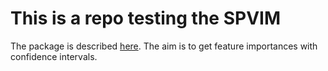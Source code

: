 # This is a repo testing the SPVIM

The package is described [here](https://github.com/bdwilliamson/vimpy).
The aim is to get feature importances with confidence intervals.
